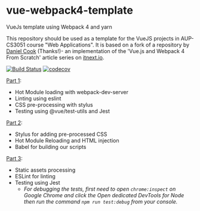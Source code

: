 # vue-webpack4-template
VueJs template using Webpack 4 and yarn

This repository should be used as a template for the VueJS projects in AUP-CS3051 course "Web Applications".
It is based on a fork of a repository by [Daniel Cook](https://github.com/dfcook/vue-webpack4-template) (Thanks!)-  an implementation of the 'Vue.js and Webpack 4 From Scratch' article series on [itnext.io](https://itnext.io).

[![Build Status](https://travis-ci.com/AUP-CS3051/vue-webpack4-template.svg?branch=master)](https://travis-ci.com/AUP-CS3051/vue-webpack4-template)
[![codecov](https://codecov.io/gh/AUP-CS3051/vue-webpack4-template/branch/master/graph/badge.svg)](https://codecov.io/gh/AUP-CS3051/vue-webpack4-template)

[Part 1](https://itnext.io/vuejs-and-webpack-4-from-scratch-part-1-94c9c28a534a):
  - Hot Module loading with webpack-dev-server
  - Linting using eslint
  - CSS pre-processing with stylus
  - Testing using @vue/test-utils and Jest

[Part 2](https://itnext.io/vue-js-and-webpack-4-from-scratch-part-2-5038cc9deffb):
  - Stylus for adding pre-processed CSS
  - Hot Module Reloading and HTML injection
  - Babel for building our scripts

[Part 3](https://itnext.io/vue-js-and-webpack-4-from-scratch-part-3-3f68d2a3c127):
  - Static assets processing
  - ESLint for linting
  - Testing using Jest
    - _For debugging the tests, first need to open `chrome:inspect` on Google Chrome and click the Open dedicated DevTools for Node then run the command `npm run test:debug` from your console._
